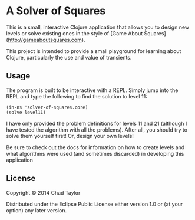 # A Solver of Squares

This is a small, interactive Clojure application that allows you to design new
levels or solve existing ones in the style of [Game About Squares]
(http://gameaboutsquares.com).

This project is intended to provide a small playground for learning about
Clojure, particularly the use and value of transients.


## Usage

The program is built to be interactive with a REPL.  Simply jump into the REPL
and type the following to find the solution to level 11:

```
(in-ns 'solver-of-squares.core)
(solve level11)
```

I have only provided the problem definitions for levels 11 and 21 (although I
have tested the algorithm with all the problems).  After all, you should try to
solve them yourself first!  Or, design your own levels!

Be sure to check out the docs for information on how to create levels and what
algorithms were used (and sometimes discarded) in developing this application


## License

Copyright © 2014 Chad Taylor

Distributed under the Eclipse Public License either version 1.0 or (at
your option) any later version.
